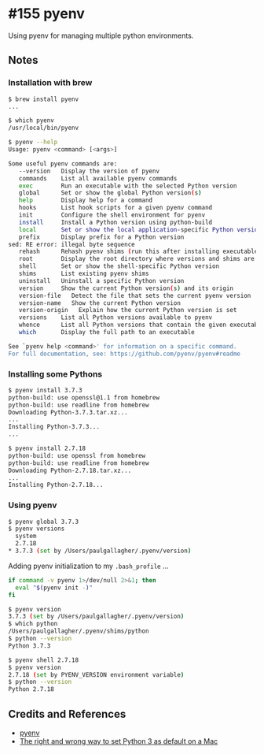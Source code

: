 # #155 pyenv

Using pyenv for managing multiple python environments.

## Notes

### Installation with brew

```sh
$ brew install pyenv
...

$ which pyenv
/usr/local/bin/pyenv

$ pyenv --help
Usage: pyenv <command> [<args>]

Some useful pyenv commands are:
   --version   Display the version of pyenv
   commands    List all available pyenv commands
   exec        Run an executable with the selected Python version
   global      Set or show the global Python version(s)
   help        Display help for a command
   hooks       List hook scripts for a given pyenv command
   init        Configure the shell environment for pyenv
   install     Install a Python version using python-build
   local       Set or show the local application-specific Python version(s)
   prefix      Display prefix for a Python version
sed: RE error: illegal byte sequence
   rehash      Rehash pyenv shims (run this after installing executables)
   root        Display the root directory where versions and shims are kept
   shell       Set or show the shell-specific Python version
   shims       List existing pyenv shims
   uninstall   Uninstall a specific Python version
   version     Show the current Python version(s) and its origin
   version-file   Detect the file that sets the current pyenv version
   version-name   Show the current Python version
   version-origin   Explain how the current Python version is set
   versions    List all Python versions available to pyenv
   whence      List all Python versions that contain the given executable
   which       Display the full path to an executable

See `pyenv help <command>' for information on a specific command.
For full documentation, see: https://github.com/pyenv/pyenv#readme
```

### Installing some Pythons

```sh
$ pyenv install 3.7.3
python-build: use openssl@1.1 from homebrew
python-build: use readline from homebrew
Downloading Python-3.7.3.tar.xz...
...
Installing Python-3.7.3...
...

$ pyenv install 2.7.18
python-build: use openssl from homebrew
python-build: use readline from homebrew
Downloading Python-2.7.18.tar.xz...
...
Installing Python-2.7.18...
```

### Using pyenv

```sh
$ pyenv global 3.7.3
$ pyenv versions
  system
  2.7.18
* 3.7.3 (set by /Users/paulgallagher/.pyenv/version)
```

Adding pyenv initialization to my `.bash_profile` ...

```sh
if command -v pyenv 1>/dev/null 2>&1; then
  eval "$(pyenv init -)"
fi
```

```sh
$ pyenv version
3.7.3 (set by /Users/paulgallagher/.pyenv/version)
$ which python
/Users/paulgallagher/.pyenv/shims/python
$ python --version
Python 3.7.3

$ pyenv shell 2.7.18
$ pyenv version
2.7.18 (set by PYENV_VERSION environment variable)
$ python --version
Python 2.7.18

```

## Credits and References

* [pyenv](https://github.com/pyenv/pyenv)
* [The right and wrong way to set Python 3 as default on a Mac](https://opensource.com/article/19/5/python-3-default-mac)

